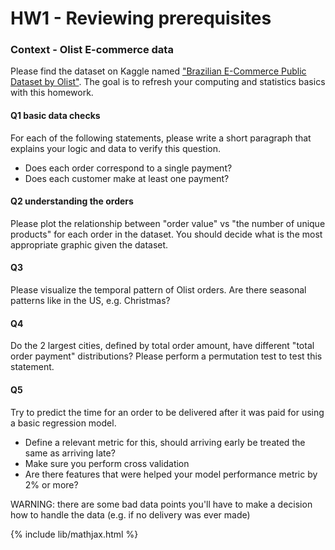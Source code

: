 # HW1 - Reviewing prerequisites

### Context - Olist E-commerce data
Please find the dataset on Kaggle named ["Brazilian E-Commerce Public Dataset by Olist"](https://www.kaggle.com/olistbr/brazilian-ecommerce).
The goal is to refresh your computing and statistics basics with this homework.

#### Q1 basic data checks

For each of the following statements, please write a short paragraph that explains
your logic and data to verify this question.

- Does each order correspond to a single payment? 
- Does each customer make at least one payment?

#### Q2 understanding the orders

Please plot the relationship between "order value" vs "the number of unique products" for
each order in the dataset. You should decide what is the most appropriate graphic given
the dataset.

#### Q3

Please visualize the temporal pattern of Olist orders. Are there seasonal patterns
like in the US, e.g. Christmas?

#### Q4

Do the 2 largest cities, defined by total order amount, have different "total order payment" distributions?
Please perform a permutation test to test this statement.

#### Q5

Try to predict the time for an order to be delivered after it was paid for using a basic regression model.
- Define a relevant metric for this, should arriving early be treated the same as arriving late?
- Make sure you perform cross validation
- Are there features that were helped your model performance metric by 2% or more?

WARNING: there are some bad data points you'll have to make a decision how to handle the data (e.g. if no delivery was ever made)


{% include lib/mathjax.html %}
